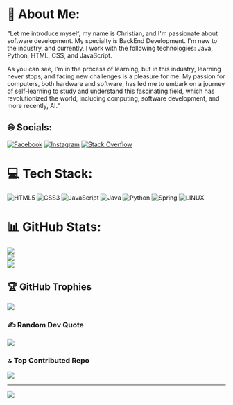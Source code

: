 # 💫 About Me:
"Let me introduce myself, my name is Christian, and I'm passionate about software development. My specialty is BackEnd Development. I'm new to the industry, and currently, I work with the following technologies: Java, Python, HTML, CSS, and JavaScript.

As you can see, I'm in the process of learning, but in this industry, learning never stops, and facing new challenges is a pleasure for me. My passion for computers, both hardware and software, has led me to embark on a journey of self-learning to study and understand this fascinating field, which has revolutionized the world, including computing, software development, and more recently, AI."


## 🌐 Socials:
[![Facebook](https://img.shields.io/badge/Facebook-%231877F2.svg?logo=Facebook&logoColor=white)](https://facebook.com/ChristianFallasFallas) [![Instagram](https://img.shields.io/badge/Instagram-%23E4405F.svg?logo=Instagram&logoColor=white)](https://instagram.com/ChristianFallasFallas) [![Stack Overflow](https://img.shields.io/badge/-Stackoverflow-FE7A16?logo=stack-overflow&logoColor=white)](https://stackoverflow.com/users/ChristianFallas) 

# 💻 Tech Stack:
![HTML5](https://img.shields.io/badge/html5-%23E34F26.svg?style=for-the-badge&logo=html5&logoColor=white) ![CSS3](https://img.shields.io/badge/css3-%231572B6.svg?style=for-the-badge&logo=css3&logoColor=white) ![JavaScript](https://img.shields.io/badge/javascript-%23323330.svg?style=for-the-badge&logo=javascript&logoColor=%23F7DF1E) ![Java](https://img.shields.io/badge/java-%23ED8B00.svg?style=for-the-badge&logo=java&logoColor=white) ![Python](https://img.shields.io/badge/python-3670A0?style=for-the-badge&logo=python&logoColor=ffdd54) ![Spring](https://img.shields.io/badge/spring-%236DB33F.svg?style=for-the-badge&logo=spring&logoColor=white) ![LINUX](https://img.shields.io/badge/Linux-FCC624?style=for-the-badge&logo=linux&logoColor=black)
# 📊 GitHub Stats:
![](https://github-readme-stats.vercel.app/api?username=ChristianFallas&theme=radical&hide_border=false&include_all_commits=false&count_private=false)<br/>
![](https://github-readme-streak-stats.herokuapp.com/?user=ChristianFallas&theme=radical&hide_border=false)<br/>
![](https://github-readme-stats.vercel.app/api/top-langs/?username=ChristianFallas&theme=radical&hide_border=false&include_all_commits=false&count_private=false&layout=compact)

## 🏆 GitHub Trophies
![](https://github-profile-trophy.vercel.app/?username=ChristianFallas&theme=radical&no-frame=false&no-bg=true&margin-w=4)

### ✍️ Random Dev Quote
![](https://quotes-github-readme.vercel.app/api?type=horizontal&theme=radical)

### 🔝 Top Contributed Repo
![](https://github-contributor-stats.vercel.app/api?username=ChristianFallas&limit=5&theme=radical&combine_all_yearly_contributions=true)

---
[![](https://visitcount.itsvg.in/api?id=ChristianFallas&icon=0&color=0)](https://visitcount.itsvg.in)

<!-- Proudly created with GPRM ( https://gprm.itsvg.in ) -->
